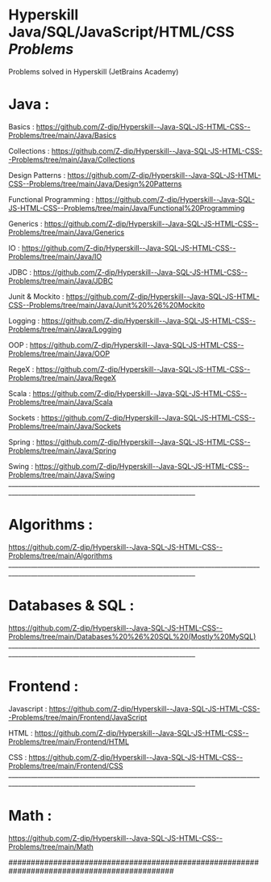 # Hyperskill Java/SQL/JavaScript/HTML/CSS *Problems*

Problems solved in Hyperskill (JetBrains Academy)

# Java  :


  Basics :
      https://github.com/Z-dip/Hyperskill--Java-SQL-JS-HTML-CSS--Problems/tree/main/Java/Basics

  Collections :
      https://github.com/Z-dip/Hyperskill--Java-SQL-JS-HTML-CSS--Problems/tree/main/Java/Collections
      
  Design Patterns :
      https://github.com/Z-dip/Hyperskill--Java-SQL-JS-HTML-CSS--Problems/tree/main/Java/Design%20Patterns
      
  Functional Programming :
      https://github.com/Z-dip/Hyperskill--Java-SQL-JS-HTML-CSS--Problems/tree/main/Java/Functional%20Programming
      
  Generics :
      https://github.com/Z-dip/Hyperskill--Java-SQL-JS-HTML-CSS--Problems/tree/main/Java/Generics
      
  IO :
      https://github.com/Z-dip/Hyperskill--Java-SQL-JS-HTML-CSS--Problems/tree/main/Java/IO
      
  JDBC :
      https://github.com/Z-dip/Hyperskill--Java-SQL-JS-HTML-CSS--Problems/tree/main/Java/JDBC
      
  Junit & Mockito :
      https://github.com/Z-dip/Hyperskill--Java-SQL-JS-HTML-CSS--Problems/tree/main/Java/Junit%20%26%20Mockito
      
  Logging :
      https://github.com/Z-dip/Hyperskill--Java-SQL-JS-HTML-CSS--Problems/tree/main/Java/Logging
      
  OOP :
      https://github.com/Z-dip/Hyperskill--Java-SQL-JS-HTML-CSS--Problems/tree/main/Java/OOP
      
  RegeX :
      https://github.com/Z-dip/Hyperskill--Java-SQL-JS-HTML-CSS--Problems/tree/main/Java/RegeX
      
  Scala :
      https://github.com/Z-dip/Hyperskill--Java-SQL-JS-HTML-CSS--Problems/tree/main/Java/Scala
      
  Sockets :
      https://github.com/Z-dip/Hyperskill--Java-SQL-JS-HTML-CSS--Problems/tree/main/Java/Sockets
      
  Spring :
      https://github.com/Z-dip/Hyperskill--Java-SQL-JS-HTML-CSS--Problems/tree/main/Java/Spring
      
  Swing :
      https://github.com/Z-dip/Hyperskill--Java-SQL-JS-HTML-CSS--Problems/tree/main/Java/Swing
      ________________________________________________________________________________________________________________________________________    
      
# Algorithms :

  https://github.com/Z-dip/Hyperskill--Java-SQL-JS-HTML-CSS--Problems/tree/main/Algorithms
      ________________________________________________________________________________________________________________________________________ 
      
# Databases & SQL :

  https://github.com/Z-dip/Hyperskill--Java-SQL-JS-HTML-CSS--Problems/tree/main/Databases%20%26%20SQL%20(Mostly%20MySQL)
      ________________________________________________________________________________________________________________________________________
      
# Frontend :

  Javascript :
      https://github.com/Z-dip/Hyperskill--Java-SQL-JS-HTML-CSS--Problems/tree/main/Frontend/JavaScript
  
  HTML :
      https://github.com/Z-dip/Hyperskill--Java-SQL-JS-HTML-CSS--Problems/tree/main/Frontend/HTML
      
  CSS :
      https://github.com/Z-dip/Hyperskill--Java-SQL-JS-HTML-CSS--Problems/tree/main/Frontend/CSS
      ________________________________________________________________________________________________________________________________________
      
# Math :

https://github.com/Z-dip/Hyperskill--Java-SQL-JS-HTML-CSS--Problems/tree/main/Math

#############################################################################################                                                                                       
